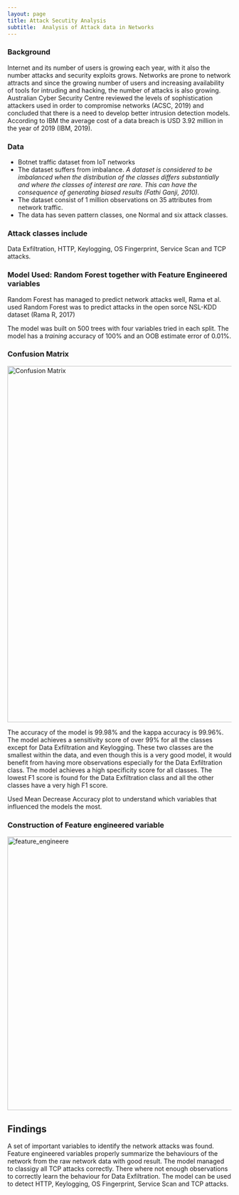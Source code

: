 ```yaml
---
layout: page
title: Attack Secutity Analysis
subtitle:  Analysis of Attack data in Networks
---
```

### Background
Internet and its number of users is growing each year, with it also the number
attacks and security exploits grows. Networks are prone to network attracts and
since the growing number of users and increasing availability of tools for
intruding and hacking, the number of attacks is also growing.
Australian Cyber Security Centre reviewed the levels of sophistication attackers
used in order to compromise networks (ACSC, 2019) and concluded that there
is a need to develop better intrusion detection models.
According to IBM the average cost of a data breach is USD 3.92 million in the year of 2019 (IBM, 2019).


### Data
+ Botnet traffic dataset from IoT networks
+ The dataset suffers from imbalance. _A dataset is considered to be imbalanced when 
the distribution of the classes differs substantially and where the classes of 
interest are rare. This can have the consequence of generating biased results (Fathi Ganji, 2010)._
+ The dataset consist of 1 million observations on 35 attributes from
network traffic. 
+ The data has seven pattern classes, one Normal and six attack classes. 

### Attack classes include
Data Exfiltration, HTTP, Keylogging, OS Fingerprint, Service Scan and TCP attacks.

### Model Used: Random Forest together with Feature Engineered variables
Random Forest has managed to predict network attacks well, Rama et al. used Random
Forest was to predict attacks in the open sorce NSL-KDD dataset (Rama R, 2017)

The model was built on 500 trees with four variables tried in each
split. The model has a _training_ accuracy of 100% and an OOB estimate error of
0.01%.

### Confusion Matrix
<img width="801" alt="Confusion Matrix" src="https://user-images.githubusercontent.com/15735938/109419740-42276000-79cf-11eb-9d4c-4b56ad2b4400.png">

The accuracy of the model is 99.98% and the kappa accuracy is 99.96%. The model achieves a sensitivity score of
over 99% for all the classes except for Data Exfiltration and Keylogging. These
two classes are the smallest within the data, and even though this is a very good
model, it would benefit from having more observations especially for the Data
Exfiltration class. The model achieves a high specificity score for all classes. The
lowest F1 score is found for the Data Exfiltration class and all the other classes
have a very high F1 score. 

Used Mean Decrease Accuracy plot to understand which variables that influenced the models the most. 

### Construction of Feature engineered variable
<img width="615" alt="feature_engineere" src="https://user-images.githubusercontent.com/15735938/109419413-a0534380-79cd-11eb-9fa9-dbcb80bd9e6c.png">


## Findings 
A set of important variables to identify the network attacks was found. Feature engineered variables properly summarize the behaviours of the
network from the raw network data with good result.
The model managed to classigy all TCP attacks correctly.
There where not enough observations to correctly learn the behaviour for Data Exfiltration.
The model can be used to detect HTTP, Keylogging, OS Fingerprint, Service Scan and TCP attacks.

